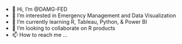 - 👋 Hi, I’m @DAMG-FED
- 👀 I’m interested in Emergency Management and Data Visualization
- 🌱 I’m currently learning R, Tableau, Python, & Power BI
- 💞️ I’m looking to collaborate on R products
- 📫 How to reach me ...

<!---
DAMG-FED/DAMG-FED is a ✨ special ✨ repository because its `README.md` (this file) appears on your GitHub profile.
You can click the Preview link to take a look at your changes.
--->
